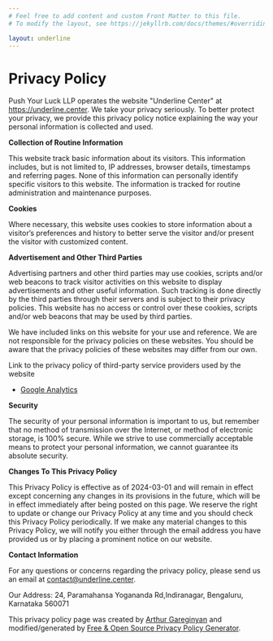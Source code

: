 ```yaml
---
# Feel free to add content and custom Front Matter to this file.
# To modify the layout, see https://jekyllrb.com/docs/themes/#overriding-theme-defaults

layout: underline
---
```


# Privacy Policy

Push Your Luck LLP operates the website "Underline Center" at https://underline.center. We take your privacy seriously. To better protect your privacy, we provide this privacy policy notice explaining the way your personal information is collected and used.

**Collection of Routine Information**

This website track basic information about its visitors. This information includes, but is not limited to, IP addresses, browser details, timestamps and referring pages. None of this information can personally identify specific visitors to this website. The information is tracked for routine administration and maintenance purposes.

**Cookies**

Where necessary, this website uses cookies to store information about a visitor’s preferences and history to better serve the visitor and/or present the visitor with customized content.

**Advertisement and Other Third Parties**

Advertising partners and other third parties may use cookies, scripts and/or web beacons to track visitor activities on this website to display advertisements and other useful information. Such tracking is done directly by the third parties through their servers and is subject to their privacy policies. This website has no access or control over these cookies, scripts and/or web beacons that may be used by third parties.

We have included links on this website for your use and reference. We are not responsible for the privacy policies on these websites. You should be aware that the privacy policies of these websites may differ from our own.

Link to the privacy policy of third-party service providers used by the website

*   [Google Analytics](https://policies.google.com/privacy)

**Security**

The security of your personal information is important to us, but remember that no method of transmission over the Internet, or method of electronic storage, is 100% secure. While we strive to use commercially acceptable means to protect your personal information, we cannot guarantee its absolute security.

**Changes To This Privacy Policy**

This Privacy Policy is effective as of 2024-03-01 and will remain in effect except concerning any changes in its provisions in the future, which will be in effect immediately after being posted on this page. We reserve the right to update or change our Privacy Policy at any time and you should check this Privacy Policy periodically. If we make any material changes to this Privacy Policy, we will notify you either through the email address you have provided us or by placing a prominent notice on our website.

**Contact Information**

For any questions or concerns regarding the privacy policy, please send us an email at [contact@underline.center](mailto:contact@underline.center).

Our Address: 24, Paramahansa Yogananda Rd,Indiranagar, Bengaluru, Karnataka 560071

This privacy policy page was created by [Arthur Gareginyan](https://github.com/ArthurGareginyan/privacy-policy-template/) and modified/generated by [Free & Open Source Privacy Policy Generator](https://free-privacy-policy-generator.digitalmalayali.in/).